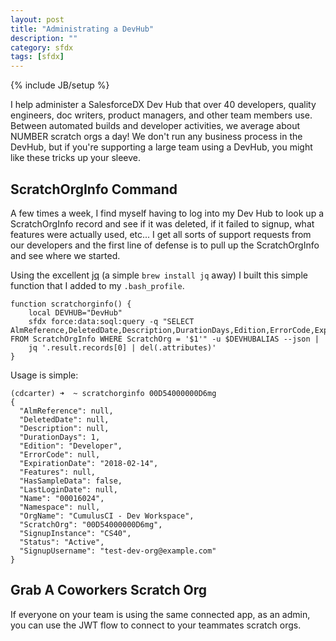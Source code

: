 ```yaml
---
layout: post
title: "Administrating a DevHub"
description: ""
category: sfdx
tags: [sfdx]
---
```

{% include JB/setup %}

I help administer a SalesforceDX Dev Hub that over 40 developers, quality engineers, doc writers, product managers, and other team members use. Between automated builds and developer activities, we average about NUMBER scratch orgs a day! We don't run any business process in the DevHub, but if you're supporting a large team using a DevHub, you might like these tricks up your sleeve.

## ScratchOrgInfo Command

A few times a week, I find myself having to log into my Dev Hub to look up a ScratchOrgInfo record and see if it was deleted, if it failed to signup, what features were actually used, etc... I get all sorts of support requests from our developers and the first line of defense is to pull up the ScratchOrgInfo and see where we started. 

Using the excellent [jq](https://stedolan.github.io/jq/) (a simple `brew install jq` away) I built this simple function that I added to my `.bash_profile`.

```
function scratchorginfo() {
    local DEVHUB="DevHub"
    sfdx force:data:soql:query -q "SELECT AlmReference,DeletedDate,Description,DurationDays,Edition,ErrorCode,ExpirationDate,Features,HasSampleData,LastLoginDate,Name,Namespace,OrgName,ScratchOrg,SignupInstance,Status,SignupUsername FROM ScratchOrgInfo WHERE ScratchOrg = '$1'" -u $DEVHUBALIAS --json |
    jq '.result.records[0] | del(.attributes)'
}
```

Usage is simple:
```
(cdcarter) ➜  ~ scratchorginfo 00D54000000D6mg
{
  "AlmReference": null,
  "DeletedDate": null,
  "Description": null,
  "DurationDays": 1,
  "Edition": "Developer",
  "ErrorCode": null,
  "ExpirationDate": "2018-02-14",
  "Features": null,
  "HasSampleData": false,
  "LastLoginDate": null,
  "Name": "00016024",
  "Namespace": null,
  "OrgName": "CumulusCI - Dev Workspace",
  "ScratchOrg": "00D54000000D6mg",
  "SignupInstance": "CS40",
  "Status": "Active",
  "SignupUsername": "test-dev-org@example.com"
}
```

## Grab A Coworkers Scratch Org

If everyone on your team is using the same connected app, as an admin, you can use the JWT flow to connect to your teammates scratch orgs. 
